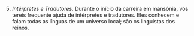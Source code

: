 ﻿5. *Intérpretes e Tradutores.* Durante o início da carreira em mansônia, vós tereis frequente ajuda de intérpretes e tradutores. Eles conhecem e falam todas as línguas de um universo local; são os linguistas dos reinos.